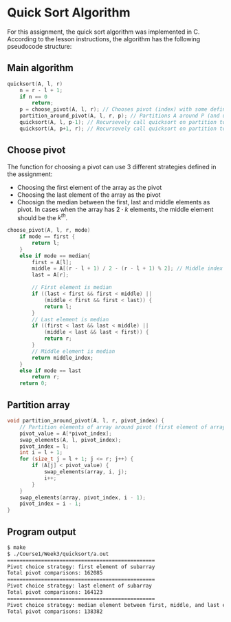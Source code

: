 # Quick Sort Algorithm

For this assignment, the quick sort algorithm was implemented in C. According to the lesson instructions, the algorithm has the following pseudocode structure:

## Main algorithm

```c
quicksort(A, l, r)
    n = r - l + 1;
    if n == 0
        return;
    p = choose_pivot(A, l, r); // Chooses pivot (index) with some defined strategy
    partition_around_pivot(A, l, r, p); // Partitions A around P (and updates p)
    quicksort(A, l, p-1); // Recursevely call quicksort on partition to the left of the pivot
    quicksort(A, p+1, r); // Recursevely call quicksort on partition to the right of the pivot 
```

## Choose pivot

The function for choosing a pivot can use 3 different strategies defined in the assignment:

- Choosing the first element of the array as the pivot
- Choosing the last element of the array as the pivot
- Choosign the median between the first, last and middle elements as pivot. In cases when the array has $2\cdot k$ elements, the middle element should be the $k^{th}$.

```c
choose_pivot(A, l, r, mode)
    if mode == first {
        return l;
    }
    else if mode == median{
        first = A[l];
        middle = A[(r - l + 1) / 2 - (r - l + 1) % 2]; // Middle index calculation equivalent to floor((r-l+1)/2)
        last = A[r];

        // First element is median
        if ((last < first && first < middle) ||
            (middle < first && first < last)) {
            return l;
        }
        // Last element is median
        if ((first < last && last < middle) ||
            (middle < last && last < first)) {
            return r;
        }
        // Middle element is median
        return middle_index;
    }
    else if mode == last
        return r;
    return 0;
```

## Partition array

```c
void partition_around_pivot(A, l, r, pivot_index) {
    // Partition elements of array around pivot (first element of array)
    pivot_value = A[*pivot_index];
    swap_elements(A, l, pivot_index);
    pivot_index = l;
    int i = l + 1;
    for (size_t j = l + 1; j <= r; j++) {
        if (A[j] < pivot_value) {
            swap_elements(array, i, j);
            i++;
        }
    }
    swap_elements(array, pivot_index, i - 1);
    pivot_index = i - 1;
}
```



<!-- gh-action-output -->
## Program output
```bash
$ make
$ ./Course1/Week3/quicksort/a.out 
================================================
Pivot choice strategy: first element of subarray
Total pivot comparisons: 162085
================================================
Pivot choice strategy: last element of subarray
Total pivot comparisons: 164123
================================================
Pivot choice strategy: median element between first, middle, and last elements of subarray
Total pivot comparisons: 138382
```
<!-- gh-action-output end -->
